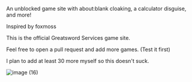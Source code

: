 
An unblocked game site with about:blank cloaking, a calculator disguise, and more!

Inspired by foxmoss

This is the official Greatsword Services game site.

Feel free to open a pull request and add more games. (Test it first)

I plan to add at least 30 more myself so this doesn't suck.

![image (16)](https://github.com/Tacogamerman/Sword-Games/assets/119009502/7d94dc4d-5d13-4d5b-8413-8951676cded8)

